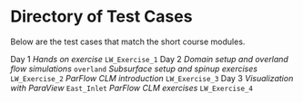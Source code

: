 # Directory of Test Cases
Below are the test cases that match the short course modules.

Day 1
*Hands on exercise* `LW_Exercise_1`
Day 2
*Domain setup and overland flow simulations* `overland`
*Subsurface setup and spinup exercises* `LW_Exercise_2`
*ParFlow CLM introduction* `LW_Exercise_3`
Day 3
*Visualization with ParaView* `East_Inlet`
*ParFlow CLM exercises* `LW_Exercise_4`
